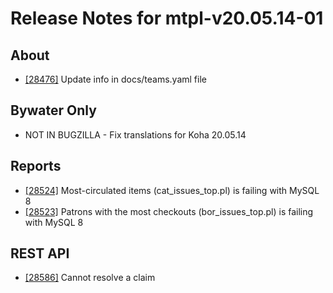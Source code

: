 
# Release Notes for mtpl-v20.05.14-01

## About

- [[28476]](http://bugs.koha-community.org/bugzilla3/show_bug.cgi?id=28476) Update info in docs/teams.yaml file

## Bywater Only

- NOT IN BUGZILLA - Fix translations for Koha 20.05.14

## Reports

- [[28524]](http://bugs.koha-community.org/bugzilla3/show_bug.cgi?id=28524) Most-circulated items (cat_issues_top.pl) is failing with MySQL 8
- [[28523]](http://bugs.koha-community.org/bugzilla3/show_bug.cgi?id=28523) Patrons with the most checkouts (bor_issues_top.pl) is failing with MySQL 8

## REST API

- [[28586]](http://bugs.koha-community.org/bugzilla3/show_bug.cgi?id=28586) Cannot resolve a claim


